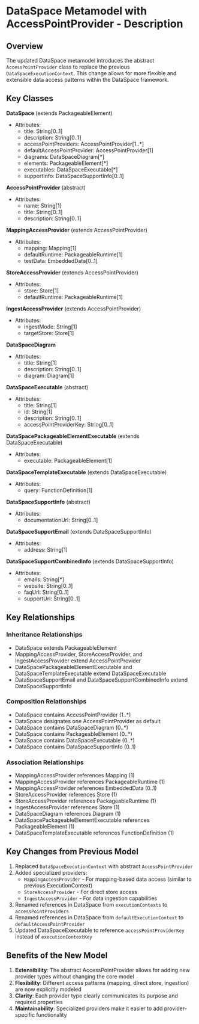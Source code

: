 # DataSpace Metamodel with AccessPointProvider - Description

## Overview
The updated DataSpace metamodel introduces the abstract `AccessPointProvider` class to replace the previous `DataSpaceExecutionContext`. This change allows for more flexible and extensible data access patterns within the DataSpace framework.

## Key Classes

**DataSpace** (extends PackageableElement)
- Attributes:
  - title: String[0..1]
  - description: String[0..1]
  - accessPointProviders: AccessPointProvider[1..*]
  - defaultAccessPointProvider: AccessPointProvider[1]
  - diagrams: DataSpaceDiagram[*]
  - elements: PackageableElement[*]
  - executables: DataSpaceExecutable[*]
  - supportInfo: DataSpaceSupportInfo[0..1]

**AccessPointProvider** (abstract)
- Attributes:
  - name: String[1]
  - title: String[0..1]
  - description: String[0..1]

**MappingAccessProvider** (extends AccessPointProvider)
- Attributes:
  - mapping: Mapping[1]
  - defaultRuntime: PackageableRuntime[1]
  - testData: EmbeddedData[0..1]

**StoreAccessProvider** (extends AccessPointProvider)
- Attributes:
  - store: Store[1]
  - defaultRuntime: PackageableRuntime[1]

**IngestAccessProvider** (extends AccessPointProvider)
- Attributes:
  - ingestMode: String[1]
  - targetStore: Store[1]

**DataSpaceDiagram**
- Attributes:
  - title: String[1]
  - description: String[0..1]
  - diagram: Diagram[1]

**DataSpaceExecutable** (abstract)
- Attributes:
  - title: String[1]
  - id: String[1]
  - description: String[0..1]
  - accessPointProviderKey: String[0..1]

**DataSpacePackageableElementExecutable** (extends DataSpaceExecutable)
- Attributes:
  - executable: PackageableElement[1]

**DataSpaceTemplateExecutable** (extends DataSpaceExecutable)
- Attributes:
  - query: FunctionDefinition[1]

**DataSpaceSupportInfo** (abstract)
- Attributes:
  - documentationUrl: String[0..1]

**DataSpaceSupportEmail** (extends DataSpaceSupportInfo)
- Attributes:
  - address: String[1]

**DataSpaceSupportCombinedInfo** (extends DataSpaceSupportInfo)
- Attributes:
  - emails: String[*]
  - website: String[0..1]
  - faqUrl: String[0..1]
  - supportUrl: String[0..1]

## Key Relationships

### Inheritance Relationships
- DataSpace extends PackageableElement
- MappingAccessProvider, StoreAccessProvider, and IngestAccessProvider extend AccessPointProvider
- DataSpacePackageableElementExecutable and DataSpaceTemplateExecutable extend DataSpaceExecutable
- DataSpaceSupportEmail and DataSpaceSupportCombinedInfo extend DataSpaceSupportInfo

### Composition Relationships
- DataSpace contains AccessPointProvider (1..*)
- DataSpace designates one AccessPointProvider as default
- DataSpace contains DataSpaceDiagram (0..*)
- DataSpace contains PackageableElement (0..*)
- DataSpace contains DataSpaceExecutable (0..*)
- DataSpace contains DataSpaceSupportInfo (0..1)

### Association Relationships
- MappingAccessProvider references Mapping (1)
- MappingAccessProvider references PackageableRuntime (1)
- MappingAccessProvider references EmbeddedData (0..1)
- StoreAccessProvider references Store (1)
- StoreAccessProvider references PackageableRuntime (1)
- IngestAccessProvider references Store (1)
- DataSpaceDiagram references Diagram (1)
- DataSpacePackageableElementExecutable references PackageableElement (1)
- DataSpaceTemplateExecutable references FunctionDefinition (1)

## Key Changes from Previous Model

1. Replaced `DataSpaceExecutionContext` with abstract `AccessPointProvider`
2. Added specialized providers:
   - `MappingAccessProvider` - For mapping-based data access (similar to previous ExecutionContext)
   - `StoreAccessProvider` - For direct store access
   - `IngestAccessProvider` - For data ingestion capabilities
3. Renamed references in DataSpace from `executionContexts` to `accessPointProviders`
4. Renamed references in DataSpace from `defaultExecutionContext` to `defaultAccessPointProvider`
5. Updated DataSpaceExecutable to reference `accessPointProviderKey` instead of `executionContextKey`

## Benefits of the New Model

1. **Extensibility**: The abstract AccessPointProvider allows for adding new provider types without changing the core model
2. **Flexibility**: Different access patterns (mapping, direct store, ingestion) are now explicitly modeled
3. **Clarity**: Each provider type clearly communicates its purpose and required properties
4. **Maintainability**: Specialized providers make it easier to add provider-specific functionality

